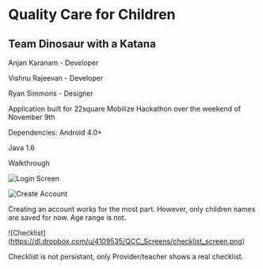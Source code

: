 Quality Care for Children
=========================

Team Dinosaur with a Katana
---------------------------
Anjan Karanam - Developer

Vishnu Rajeevan - Developer

Ryan Simmons - Designer

Application built for 22square Mobilize Hackathon over the weekend of November 9th

Dependencies: Android 4.0+

Java 1.6

Walkthrough

![Login Screen](https://dl.dropbox.com/u/4109535/QCC_Screens/login_screen.png)

![Create Account](https://dl.dropbox.com/u/4109535/QCC_Screens/children_screen.png)

Creating an account works for the most part. However, only children names are saved for now. Age range is not.

![Checklist] (https://dl.dropbox.com/u/4109535/QCC_Screens/checklist_screen.png)

Checklist is not persistant, only Provider/teacher shows a real checklist.

